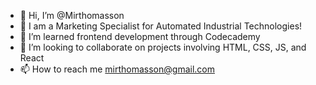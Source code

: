 - 👋 Hi, I’m @Mirthomasson
- 👀 I am a Marketing Specialist for Automated Industrial Technologies!
- 🌱 I’m learned frontend development through Codecademy
- 💞️ I’m looking to collaborate on projects involving HTML, CSS, JS, and React
- 📫 How to reach me mirthomasson@gmail.com
<!---
Mirthomasson/Mirthomasson is a ✨ special ✨ repository because its `README.md` (this file) appears on your GitHub profile.
You can click the Preview link to take a look at your changes.
--->
